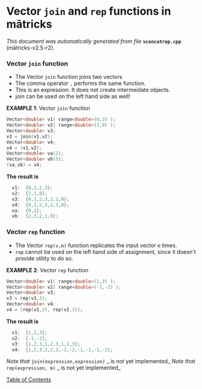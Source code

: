
# Vector `join` and `rep` functions in mātricks
_This document was automatically generated from file_ **`vconcatrep.cpp`** (mātricks-v2.5-r2).

### Vector `join` function
* The Vector `join` function joins two vectors
* The comma operator `,` performs the same function.
* This is an expression.  It does not create intermeidate objects.
* join can be used on the left hand side as well!


**EXAMPLE 1**: Vector `join` function
```C++
Vector<double> v1( range<double>(0,3) );
Vector<double> v2( range<double>(2,0) );
Vector<double> v3;
v3 = join(v1,v2);
Vector<double> v4;
v4 = (v1,v2);
Vector<double> va(2);
Vector<double> vb(5);
(va,vb) = v4;
```

**The result is**
```C++
  v1:  {0,1,2,3}; 
  v2:  {2,1,0}; 
  v3:  {0,1,2,3,2,1,0}; 
  v4:  {0,1,2,3,2,1,0}; 
  va:  {0,1}; 
  vb:  {2,3,2,1,0}; 
```

### Vector `rep` function
* The Vector `rep(v,m)` function replicates the input vector `m` times.
* `rep` cannot be used on the left hand side of assignment, since it doesn't provide utility to do so.


**EXAMPLE 2**: Vector `rep` function
```C++
Vector<double> v1( range<double>(1,3) );
Vector<double> v2( range<double>(-1,-2) );
Vector<double> v3;
v3 = rep(v1,3);
Vector<double> v4;
v4 = (rep(v1,2), rep(v2,3));
```

**The result is**
```C++
  v1:  {1,2,3}; 
  v2:  {-1,-2}; 
  v3:  {1,2,3,1,2,3,1,2,3}; 
  v4:  {1,2,3,1,2,3,-1,-2,-1,-2,-1,-2}; 
```


_Note that_ `join(expression,expression)` _ is not yet implemented_
_Note that_ `rep(expression, m)` _ is not yet implemented_

[Table of Contents](README.md)
